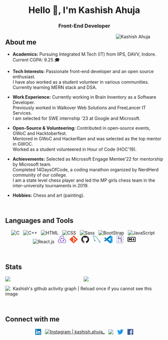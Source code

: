 <h1 align="center">Hello 👋, I'm Kashish Ahuja</h1> 
<h3 align="center">Front-End Developer</h3>

<img width="30%" align="right" alt="Kashish Ahuja" src="https://user-images.githubusercontent.com/55057608/196962872-09ab0293-7565-4ffa-9725-d1cb70a7ea5a.jpeg" />
  
##  About me
<div align="left">

- **Academics:** Pursuing Integrated M.Tech (IT) from IIPS, DAVV, Indore. <br/>
Current CGPA: 9.25 🎓

- **Tech Interests:** Passionate front-end developer and an open source enthusiast. <br/>
I have also worked as a student volunteer in various communities. <br/>
Currently learning MERN stack and DSA.

- **Work Experience:** Currently working in Brain Inventory as a Software Developer. <br/>
Previously worked in Walkover Web Solutions and FreeLancer IT Services. <br/>
I am selected for SWE internship '23 at Google and Microsoft.

- **Open-Source & Volunteering:** Contributed in open-source events, GWoC and Hacktoberfest. <br/>
Mentored in GWoC and HackerRam and was selected as the top mentor in GWOC. <br/>
Worked as a student volunteered in Hour of Code (HOC'19).

- **Achievements:** Selected as Microsoft Engage Mentee'22 for mentorship by Microsoft team. <br/>
Completed 14DaysOfCode, a coding marathon organized by NerdHerd community of our college. <br/>
I am a state level chess player and led the MP girls chess team in the inter-university tournaments in 2019. 

- **Hobbies:** Chess and art (painting).

</div>

<br/>

##  Languages and Tools
<p align="center">

<img src="https://user-images.githubusercontent.com/55057608/215124769-4e28bb35-6b77-4572-8769-42423bbf3803.png" alt="C" width="5%"/>
&nbsp;
<img src="https://user-images.githubusercontent.com/55057608/215125719-b1eb21db-cd5d-4b96-a962-b13afef2fde5.png" alt="C++" width="5%"/>
&nbsp;
<img src="https://user-images.githubusercontent.com/55057608/215135875-f3a0f9ee-083e-4090-9d12-6a98bda40e18.png" alt="HTML" width="4.8%"/>
&nbsp;
<img src="https://user-images.githubusercontent.com/55057608/215132531-c2bf186e-e6cf-4802-89df-093ba13248d3.png" alt="CSS" width="4.8%"/>
&nbsp;
<img src="https://user-images.githubusercontent.com/55057608/215137273-32983d5d-fbdf-4f54-9afb-50e70c0c7696.png" alt="Sass" width="6.8%"/>
&nbsp;
<img src="https://user-images.githubusercontent.com/55057608/215129778-ca0e6263-095d-4bf6-a3bf-43e99e4413b0.png" alt="BootStrap" width="5.2%"/>
&nbsp;
<img src="https://user-images.githubusercontent.com/55057608/215138834-6c7fc9f6-1ee1-464e-ad98-c5ae0f8dcde0.png" alt="JavaScript" width="5%"/>
&nbsp;
<img src="https://user-images.githubusercontent.com/55057608/215139554-450c13fc-f06f-4e5d-a29e-4acea5ce82f2.png" alt="React.js" width="5.5%"/>
&nbsp;
<img src="https://raw.githubusercontent.com/devicons/devicon/master/icons/redux/redux-original.svg" alt="Redux" width="5%"/>
&nbsp;
<img src="https://raw.githubusercontent.com/devicons/devicon/master/icons/git/git-original.svg" alt="Git" width="5%"/>
&nbsp;
<img src="https://raw.githubusercontent.com/devicons/devicon/master/icons/github/github-original.svg" alt="GitHub" width="5%"/>
&nbsp;
<img src="https://raw.githubusercontent.com/devicons/devicon/master/icons/mysql/mysql-original.svg" alt="MySql" width="5%"/>
&nbsp;
<img src="https://raw.githubusercontent.com/devicons/devicon/master/icons/vscode/vscode-original.svg" alt="VS Code" width="5%"/>
&nbsp;
<img src="https://raw.githubusercontent.com/devicons/devicon/master/icons/heroku/heroku-original.svg" alt="Heroku" width="5%"/>
&nbsp;
<img src="https://raw.githubusercontent.com/devicons/devicon/master/icons/markdown/markdown-original.svg" alt="Markdown" width="5%"/>
</p>

<br/>

##  Stats

<div style="display: flex; flex-direction: row"> 
<img src="https://github-readme-stats.vercel.app/api?username=kashishahuja2002&show_icons=true&theme=gotham" width="49.7%" />
<img src="https://github-readme-streak-stats.herokuapp.com/?user=kashishahuja2002&theme=gotham" width="49.7%" />
</div>

![ &nbsp; Kashish's github activity graph | Reload once if you cannot see this image ](https://gh-readme-activity-graph.herokuapp.com/graph?username=kashishahuja2002&theme=gotham&custom_title=Contribution%20Graph)

<br/>

## Connect with me
<p align="center">
<a href="https://www.linkedin.com/in/kashish-ahuja-1505/"><img align="center" src="https://raw.githubusercontent.com/devicons/devicon/master/icons/linkedin/linkedin-original.svg" alt="LinkedIn | kashish-ahuja-1505" width="4%" /></a>
&nbsp;
<a href="https://www.instagram.com/kashish.ahuja_/"><img align="center" src="https://raw.githubusercontent.com/rahuldkjain/github-profile-readme-generator/master/src/images/icons/Social/instagram.svg" alt="Instagram | kashish.ahuja_" width="4%" /></a>
&nbsp;
<a href="mailto:kashishahuja2002@gmail.com"><img align="center" width="4.5%" src="https://cdn-icons-png.flaticon.com/512/281/281769.png" /></a>
&nbsp;
<a href="https://twitter.com/15kashishahuja"><img align="center" src="https://raw.githubusercontent.com/devicons/devicon/master/icons/twitter/twitter-original.svg" alt="Twitter | 15kashishahuja" width="4%" /></a>
&nbsp;
<a href="https://www.facebook.com/profile.php?id=100085283182091"><img align="center" src="https://raw.githubusercontent.com/devicons/devicon/master/icons/facebook/facebook-original.svg" alt="Facebook" width="4%" /></a>
</p>
